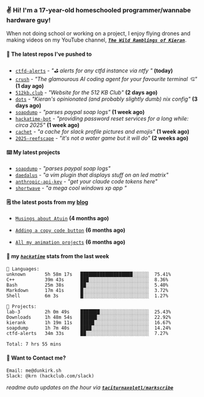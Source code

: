 ### ✌️ Hi! I'm a 17-year-old homeschooled programmer/wannabe hardware guy!

When not doing school or working on a project, I enjoy flying drones and making videos on my YouTube channel, [**_`The Wild Ramblings of Kieran`_**](https://youtube.com/@kieran.rambles).

#### 👷 The latest repos I've pushed to

- [`ctfd-alerts`](https://github.com/taciturnaxolotl/ctfd-alerts) - _"⛳ alerts for any ctfd instance via ntfy "_ **(today)**
- [`crush`](https://github.com/charmbracelet/crush) - _"The glamourous AI coding agent for your favourite terminal 💘"_ **(1 day ago)**
- [`512kb.club`](https://github.com/kevquirk/512kb.club) - _"Website for the 512 KB Club"_ **(2 days ago)**
- [`dots`](https://github.com/taciturnaxolotl/dots) - _"Kieran's opinionated (and probably slightly dumb) nix config"_ **(3 days ago)**
- [`soapdump`](https://github.com/taciturnaxolotl/soapdump) - _"parses paypal soap logs"_ **(1 week ago)**
- [`hackatime-bot`](https://github.com/taciturnaxolotl/hackatime-bot) - _"providing password reset services for a long while: circa 2025"_ **(1 week ago)**
- [`cachet`](https://github.com/taciturnaxolotl/cachet) - _"a cache for slack profile pictures and emojis"_ **(1 week ago)**
- [`2025-reefscape`](https://github.com/df1317/2025-reefscape) - _"it's not a water game but it will do"_ **(2 weeks ago)**

#### ⌨️ My latest projects

- [`soapdump`](https://github.com/taciturnaxolotl/soapdump) - _"parses paypal soap logs"_
- [`daedalus`](https://github.com/taciturnaxolotl/daedalus) - _"a vim plugin that displays stuff on an led matrix"_
- [`anthropic-api-key`](https://github.com/taciturnaxolotl/anthropic-api-key) - _"get your claude code tokens here"_
- [`shortwave`](https://github.com/taciturnaxolotl/shortwave) - _"a mega cool windows xp app "_

#### 🗒️ the latest posts from my [blog](https://dunkirk.sh)

- [`Musings about Atuin`](https://dunkirk.sh/blog/atuin/) **(4 months ago)**

- [`Adding a copy code button`](https://dunkirk.sh/blog/adding-a-copy-button/) **(6 months ago)**

- [`All my animation projects`](https://dunkirk.sh/blog/my-animations/) **(6 months ago)**



#### 📡 my [_`hackatime`_](https://waka.hackclub.com) stats from the last week

```text
💾 Languages:
unknown       5h 58m 17s   ███████████████████░░░░░░  75.41%
C++           39m 43s      ███░░░░░░░░░░░░░░░░░░░░░░  8.36%
Bash          25m 38s      ██░░░░░░░░░░░░░░░░░░░░░░░  5.40%
Markdown      17m 41s      █░░░░░░░░░░░░░░░░░░░░░░░░  3.72%
Shell         6m 3s        █░░░░░░░░░░░░░░░░░░░░░░░░  1.27%

💼 Projects:
lab-3         2h 0m 49s    ███████░░░░░░░░░░░░░░░░░░  25.43%
Downloads     1h 48m 54s   ██████░░░░░░░░░░░░░░░░░░░  22.92%
kierank       1h 19m 11s   █████░░░░░░░░░░░░░░░░░░░░  16.67%
soapdump      1h 7m 40s    ████░░░░░░░░░░░░░░░░░░░░░  14.24%
ctfd-alerts   34m 33s      ██░░░░░░░░░░░░░░░░░░░░░░░  7.27%

Total: 7 hrs 55 mins
```

#### 📮 Want to Contact me?

```text
Email: me@dunkirk.sh
Slack: @krn (hackclub.com/slack)
```

_readme auto updates on the hour via [**`taciturnaxolotl/markscribe`**](https://github.com/taciturnaxolotl/markscribe)_
